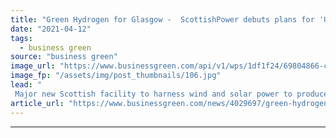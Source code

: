 ```yaml
---
title: "Green Hydrogen for Glasgow -  ScottishPower debuts plans for 'UK's largest electrolyser'"
date: "2021-04-12"
tags: 
  - business green
source: "business green"
image_url: "https://www.businessgreen.com/api/v1/wps/1df1f24/69804866-cc2b-4bf9-91c6-813e67a8c815/3/sp-green-hydrogen-185x114.jpg"
image_fp: "/assets/img/post_thumbnails/106.jpg"
lead: "
 Major new Scottish facility to harness wind and solar power to produce green hydrogen ..."
article_url: "https://www.businessgreen.com/news/4029697/green-hydrogen-glasgow-scottishpower-debuts-plans-uk-largest-electrolyser"
---
```


---
